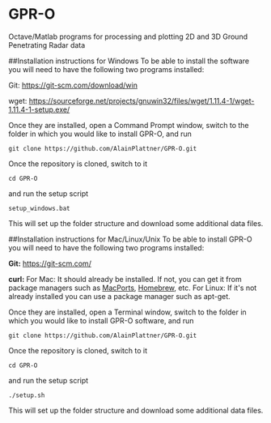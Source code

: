 # GPR-O
Octave/Matlab programs for processing and plotting 2D and 3D Ground Penetrating Radar data

##Installation instructions for Windows
To be able to install the software you will need to have the following two programs installed:

Git:
https://git-scm.com/download/win

wget:
https://sourceforge.net/projects/gnuwin32/files/wget/1.11.4-1/wget-1.11.4-1-setup.exe/

Once they are installed, open a Command Prompt window, switch to the folder in which you would like to install GPR-O, and run

`git clone https://github.com/AlainPlattner/GPR-O.git`

Once the repository is cloned, switch to it

`cd GPR-O`

and run the setup script

`setup_windows.bat`

This will set up the folder structure and download some additional data files.



##Installation instructions for Mac/Linux/Unix
To be able to install GPR-O you will need to have the following two programs installed:

**Git:**
https://git-scm.com/

**curl:**
For Mac: It should already be installed. If not, you can get it from package managers such as [MacPorts](https://www.macports.org/), [Homebrew](http://brew.sh/), etc.
For Linux: If it's not already installed you can use a package manager such as apt-get.

Once they are installed, open a Terminal window, switch to the folder in which you would 
like to install GPR-O software, and run

`git clone https://github.com/AlainPlattner/GPR-O.git`

Once the repository is cloned, switch to it

`cd GPR-O`

and run the setup script

`./setup.sh`

This will set up the folder structure and download some additional data files.



